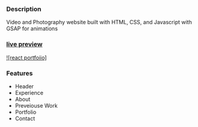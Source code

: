 ### Description

Video and Photography website built with HTML, CSS, and Javascript with GSAP for animations

### [live preview]()

[![react portfoiio]]()

### Features

- Header
- Experience
- About
- Preveiouse Work
- Portfolio
- Contact




